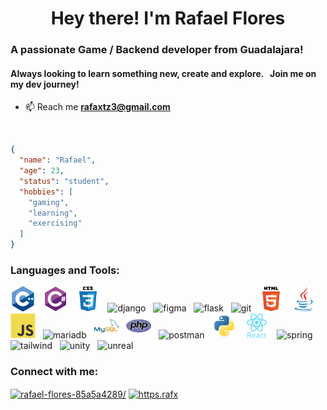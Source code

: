 <h1 align="center">Hey there! I'm Rafael Flores</h1>
<h3>A passionate Game / Backend developer from Guadalajara!</h3>

<h4>Always looking to learn something new, create and explore. &nbsp Join me on my dev journey!</h4>

- 📫 Reach me  **rafaxtz3@gmail.com**
</br>

```JSON
{
  "name": "Rafael",
  "age": 23,
  "status": "student",
  "hobbies": [
    "gaming",
    "learning",
    "exercising"
  ]
}
```

<h3 align="left">Languages and Tools:</h3>
<p align="left">
  <img src="https://raw.githubusercontent.com/devicons/devicon/master/icons/cplusplus/cplusplus-original.svg" alt="cplusplus" width="40" height="40"/>&nbsp&nbsp
  <img src="https://raw.githubusercontent.com/devicons/devicon/master/icons/csharp/csharp-original.svg" alt="csharp" width="40" height="40"/>&nbsp&nbsp
  <img src="https://raw.githubusercontent.com/devicons/devicon/master/icons/css3/css3-original-wordmark.svg" alt="css3" width="40" height="40"/>&nbsp&nbsp
  <img src="https://cdn.worldvectorlogo.com/logos/django.svg" alt="django" width="40" height="40"/>&nbsp&nbsp
  <img src="https://www.vectorlogo.zone/logos/figma/figma-icon.svg" alt="figma" width="40" height="40"/>&nbsp&nbsp
  <img src="https://www.vectorlogo.zone/logos/pocoo_flask/pocoo_flask-icon.svg" alt="flask" width="40" height="40"/>&nbsp&nbsp
  <img src="https://www.vectorlogo.zone/logos/git-scm/git-scm-icon.svg" alt="git" width="40" height="40"/>&nbsp&nbsp
  <img src="https://raw.githubusercontent.com/devicons/devicon/master/icons/html5/html5-original-wordmark.svg" alt="html5" width="40" height="40"/>&nbsp&nbsp
  <img src="https://raw.githubusercontent.com/devicons/devicon/master/icons/java/java-original.svg" alt="java" width="40" height="40"/>&nbsp&nbsp
  <img src="https://raw.githubusercontent.com/devicons/devicon/master/icons/javascript/javascript-original.svg" alt="javascript" width="40" height="40"/>&nbsp&nbsp
  <img src="https://www.vectorlogo.zone/logos/mariadb/mariadb-icon.svg" alt="mariadb" width="40" height="40"/>&nbsp&nbsp
  <img src="https://raw.githubusercontent.com/devicons/devicon/master/icons/mysql/mysql-original-wordmark.svg" alt="mysql" width="40" height="40"/>&nbsp&nbsp
  <img src="https://raw.githubusercontent.com/devicons/devicon/master/icons/php/php-original.svg" alt="php" width="40" height="40"/>&nbsp&nbsp
  <img src="https://www.vectorlogo.zone/logos/getpostman/getpostman-icon.svg" alt="postman" width="40" height="40"/>&nbsp&nbsp
  <img src="https://raw.githubusercontent.com/devicons/devicon/master/icons/python/python-original.svg" alt="python" width="40" height="40"/>&nbsp&nbsp
  <img src="https://raw.githubusercontent.com/devicons/devicon/master/icons/react/react-original-wordmark.svg" alt="react" width="40" height="40"/>&nbsp&nbsp
  <img src="https://www.vectorlogo.zone/logos/springio/springio-icon.svg" alt="spring" width="40" height="40"/>&nbsp&nbsp
  <img src="https://www.vectorlogo.zone/logos/tailwindcss/tailwindcss-icon.svg" alt="tailwind" width="40" height="40"/>&nbsp&nbsp
  <img src="https://www.vectorlogo.zone/logos/unity3d/unity3d-icon.svg" alt="unity" width="40" height="40"/>&nbsp&nbsp
  <img src="https://raw.githubusercontent.com/kenangundogan/fontisto/036b7eca71aab1bef8e6a0518f7329f13ed62f6b/icons/svg/brand/unreal-engine.svg" alt="unreal" width="40" height="40"/>&nbsp&nbsp
</p>
<h3 align="left">Connect with me:</h3>
  <p align="left">
  <a href="https://linkedin.com/in/rafael-flores-85a5a4289/" target="blank"><img align="center" src="https://raw.githubusercontent.com/rahuldkjain/github-profile-readme-generator/master/src/images/icons/Social/linked-in-alt.svg" alt="rafael-flores-85a5a4289/" height="30"     width="40" /></a>
  <a href="https://instagram.com/https.rafx" target="blank"><img align="center" src="https://raw.githubusercontent.com/rahuldkjain/github-profile-readme-generator/master/src/images/icons/Social/instagram.svg" alt="https.rafx" height="30" width="40" /></a>
</p>
